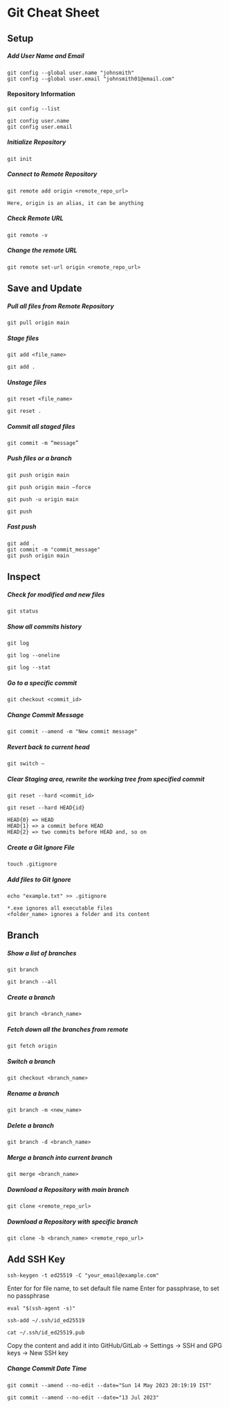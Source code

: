 # Git Cheat Sheet


## Setup
##### Add User Name and Email
```
git config --global user.name "johnsmith"
git config --global user.email "johnsmith01@email.com"
```

#### Repository Information
```
git config --list
```

```
git config user.name
git config user.email
```

##### Initialize Repository
```
git init
```

##### Connect to Remote Repository
```
git remote add origin <remote_repo_url>
```
`Here, origin is an alias, it can be anything`

##### Check Remote URL
```
git remote -v
```

##### Change the remote URL
```
git remote set-url origin <remote_repo_url>
```

## Save and Update
##### Pull all files from Remote Repository
```
git pull origin main
```
##### Stage files
```
git add <file_name>
```

```
git add .
```
##### Unstage files
```
git reset <file_name>
```
```
git reset .
```
##### Commit all staged files
```
git commit -m “message”
```

##### Push files or a branch
```
git push origin main
```

```
git push origin main –force
```

```
git push -u origin main
```

```
git push
```

##### Fast push
```
git add .
git commit -m "commit_message"
git push origin main
```

## Inspect
##### Check for modified and new files
```
git status
```

##### Show all commits history
```
git log
```

```
git log --oneline
```

```
git log --stat
```

##### Go to a specific commit 
```
git checkout <commit_id>
```

##### Change Commit Message
```
git commit --amend -m "New commit message"
```


##### Revert back to current head
```
git switch –
```

##### Clear Staging area, rewrite the working tree from specified commit
```
git reset --hard <commit_id>
```
```
git reset --hard HEAD{id}
```
`HEAD{0} => HEAD`  
`HEAD{1} => a commit before HEAD`  
`HEAD{2} => two commits before HEAD and, so on`


##### Create a Git Ignore File
```
touch .gitignore
```

##### Add files to Git Ignore
```
echo "example.txt" >> .gitignore
```

`*.exe ignores all executable files`  
`<folder_name> ignores a folder and its content`  


## Branch
##### Show a list of branches
```
git branch
```

```
git branch --all
```

##### Create a branch
```
git branch <branch_name>
```

##### Fetch down all the branches from remote
```
git fetch origin
```

##### Switch a branch
```
git checkout <branch_name>
```

##### Rename a branch
```
git branch -m <new_name>
```

##### Delete a branch
```
git branch -d <branch_name>
```

##### Merge a branch into current branch
```
git merge <branch_name>
```

##### Download a Repository with main branch
```
git clone <remote_repo_url>
```

##### Download a Repository with specific branch
```
git clone -b <branch_name> <remote_repo_url>
```



## Add SSH Key
```
ssh-keygen -t ed25519 -C "your_email@example.com"
```

Enter for for file name, to set default file name
Enter for passphrase, to set no passphrase

```
eval "$(ssh-agent -s)"
```

```
ssh-add ~/.ssh/id_ed25519
```

```
cat ~/.ssh/id_ed25519.pub
```

Copy the content and add it into GitHub/GitLab -> Settings -> SSH and GPG keys -> New SSH key


##### Change Commit Date Time

```
git commit --amend --no-edit --date="Sun 14 May 2023 20:19:19 IST"
```

```
git commit --amend --no-edit --date="13 Jul 2023"
```
